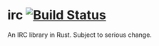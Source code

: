 # irc [![Build Status](https://travis-ci.org/aaronweiss74/irc.svg?branch=master)](https://travis-ci.org/aaronweiss74/irc) #
An IRC library in Rust. Subject to serious change.
